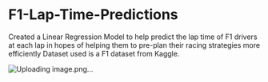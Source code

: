 # F1-Lap-Time-Predictions
Created a Linear Regression Model to help predict the lap time of F1 drivers at each lap in hopes of helping them to pre-plan their racing strategies more efficiently
Dataset used is a F1 dataset from Kaggle.

![Uploading image.png…]()
